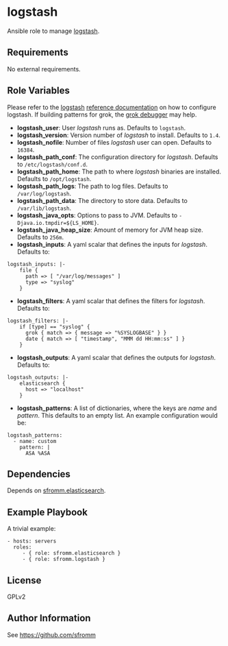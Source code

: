 logstash
=========

Ansible role to manage [logstash](http://logstash.net/).

Requirements
------------

No external requirements.

Role Variables
--------------

Please refer to the [logstash](http://logstash.net)
[reference documentation](http://www.elastic.co/guide/en/logstash/current/index.html)
on how to configure logstash.  If building patterns for grok, the
[grok debugger](http://grokdebug.herokuapp.com/) may help.

- **logstash_user**: User *logstash* runs as.  Defaults to `logstash`.
- **logstash_version**: Version number of *logstash* to install.
  Defaults to `1.4`.
- **logstash_nofile**: Number of files *logstash* user can open.
  Defaults to `16384`.
- **logstash_path_conf**: The configuration directory for *logstash*.
  Defaults to `/etc/logstash/conf.d`.
- **logstash_path_home**: The path to where *logstash* binaries are
  installed.  Defaults to `/opt/logstash`.
- **logstash_path_logs**: The path to log files.  Defaults to `/var/log/logstash`.
- **logstash_path_data**: The directory to store data.  Defaults to
  `/var/lib/logstash`.
- **logstash_java_opts**: Options to pass to JVM.  Defaults to
  `-Djava.io.tmpdir=${LS_HOME}`.
- **logstash_java_heap_size**: Amount of memory for JVM heap size.
  Defaults to `256m`.
- **logstash_inputs**:  A yaml scalar that defines the inputs for
  *logstash*.  Defaults to:
```
logstash_inputs: |-
    file {
      path => [ "/var/log/messages" ]
      type => "syslog"
    }
```
- **logstash_filters**: A yaml scalar that defines the filters for
  *logstash*.  Defaults to:
```
logstash_filters: |-
    if [type] == "syslog" {
      grok { match => { message => "%SYSLOGBASE" } }
      date { match => [ "timestamp", "MMM dd HH:mm:ss" ] }
    }
```
- **logstash_outputs**: A yaml scalar that defines the outputs for
  *logstash*.  Defaults to:
```
logstash_outputs: |-
    elasticsearch {
      host => "localhost"
    }
```
- **logstash_patterns**:  A list of dictionaries, where the keys are
  *name* and *pattern*.  This defaults to an empty list.  An example
  configuration would be:
```
logstash_patterns:
  - name: custom
    pattern: |
      ASA %ASA
```

Dependencies
------------

Depends on [sfromm.elasticsearch](https://github.com/sfromm/ansible-elasticsearch).

Example Playbook
----------------

A trivial example:

    - hosts: servers
      roles:
         - { role: sfromm.elasticsearch }
         - { role: sfromm.logstash }

License
-------

GPLv2

Author Information
------------------

See https://github.com/sfromm
